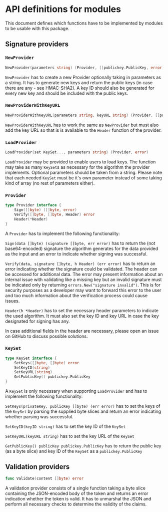 API definitions for modules
===========================

This document defines which functions have to be implemented by modules to be usable with this package.

Signature providers
-------------------

### `NewProvider`

```go
NewProvider(parameters string) (Provider, []publickey.PublicKey, error)
```

`NewProvider` has to create a new Provider optionally taking in parameters as a string.
It has to generate new keys and return the public keys (in case there are any - see HMAC-SHA2).
A key ID should also be generated for every new key and should be included with the public keys.

### `NewProviderWithKeyURL`

```go
NewProviderWithKeyURL(parameters string, keyURL string) (Provider, []publickey.PublicKey, error)
```

`NewProviderWithKeyURL` has to work the same as `NewProvider` but must also add the key URL so that is is available to the `Header` function of the provider.

### `LoadProvider`

```go
LoadProvider(set KeySet..., parameters string) (Provider, error)
```

`LoadProvider` may be provided to enable users to load keys.
The function may take as many `KeySet`s as necessary for the algorithm the provider implements.
Optional parameters should be taken from a string.
Please note that each needed `KeySet` must be it's own parameter instead of some taking kind of array (no rest of parameters either).

### `Provider`

```go
type Provider interface {
	Sign([]byte) ([]byte, error)
	Verify([]byte, []byte, Header) error
	Header(*Header)
}
```

A `Provider` has to implement the following functionality:

`Sign(data []byte) (signature []byte, err error)` has to return the (not base64-encoded) signature the algorithm generates for the data provided as the input and an error to indicate whether signing was successful.

`Verify(data, signature []byte, h Header) (err error)` has to return an error indicating whether the signature could be validated. The header can be accessed for additional data. The error may present information about an internal issue with validating like a missing key but an invalid signature must be indicated only by returning `errors.New("signature invalid")`. This is for security purposes as a developer may want to forward this error to the user and too much information about the verification process could cause issues.

`Header(h *Header)` has to set the necessary header parameters to indicate the used algorithm. It must also set the key ID and key URL in case the key designated for signing has any.

In case additional fields in the header are necessary, please open an issue on GitHub to discuss possible solutions.

### `KeySet`

```go
type KeySet interface {
	SetKeys([]byte, []byte) error
	SetKeyID(string)
	SetKeyURL(string)
	GetPublicKey() publickey.PublicKey
}
```

A `KeySet` is only necessary when supporting `LoadProvider` and has to implement the following functionality:

`SetKeys(privateKey, publicKey []byte) (err error)` has to set the keys of the `KeySet` by parsing the supplied byte slices and return an error indicating whether parsing was successful.

`SetKeyID(keyID string)` has to set the key ID of the `KeySet`

`SetKeyURL(keyURL string)` has to set the key URL of the `KeySet`

`GetPublicKey() publicKey publickey.PublicKey` has to return the public key (as a byte slice) and key ID of the `KeySet` as a `publickey.PublicKey`

Validation providers
--------------------

```go
func Validate(content []byte) error
```

A validation provider consists of a single function taking a byte slice containing the JSON-encoded body of the token and returns an error indication whether the token is valid. It has to unmarshal the JSON and perform all necessary checks to determine the validity of the claims.